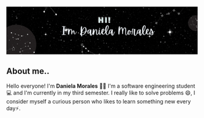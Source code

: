 

[![Header](https://github.com/DaniMSix/DaniMSix/blob/main/Portada.gif)](https://github.com/DaniMSix)




## About me..

<a href="https://github.com/DaniMSix"><mg align="left" width="150" height="150" src="https://github.com/DaniMSix/DaniMSix/blob/main/Icono3.png)?raw=true"></a>


  
Hello everyone! I'm **Daniela Morales** 🙋‍♀️ 
I'm a software engineering student 💻 and I'm currently in my third semester. I really like to solve problems 😄, 
I consider myself a curious person who likes to learn something new every day⚡.







